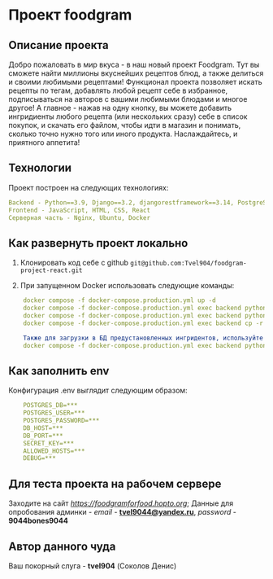 #  Проект foodgram

## Описание проекта

Добро пожаловать в мир вкуса - в наш новый проект Foodgram. Тут вы сможете найти миллионы вкуснейших рецептов блюд, а также делиться и своими любимыми рецептами! Функционал проекта позволяет искать рецепты по тегам, добавлять любой рецепт себе в избранное, подписываться на авторов с вашими любимыми блюдами и многое другое! 
А главное - нажав на одну кнопку, вы можете добавить ингридиенты любого рецепта (или нескольких сразу) себе в список покупок, и скачать его файлом, чтобы идти в магазин и понимать, сколько точно нужно того или иного продукта.
Наслаждайтесь, и приятного аппетита!

## Технологии

Проект построен на следующих технологиях:
```yaml
Backend - Python==3.9, Django==3.2, djangorestframework==3.14, PostgreSQL==13.10
Frontend - JavaScript, HTML, CSS, React
Серверная часть - Nginx, Ubuntu, Docker
```
## Как развернуть проект локально

1. Клонировать код себе с github
    ```git@github.com:Tvel904/foodgram-project-react.git```

2. При запущенном Docker использовать следующие команды:
```yaml
    docker compose -f docker-compose.production.yml up -d
    docker compose -f docker-compose.production.yml exec backend python manage.py migrate
    docker compose -f docker-compose.production.yml exec backend python manage.py collectstatic
    docker compose -f docker-compose.production.yml exec backend cp -r /app/collected_static/. /backend_static/static/

    Также для загрузки в БД предустановленных ингридентов, используйте следующую команду:
    docker compose -f docker-compose.production.yml exec backend python manage.py loaddata ingredients.json
```

## Как заполнить env

Конфигурация .env выглядит следующим образом:
```yaml
    POSTGRES_DB=***
    POSTGRES_USER=***
    POSTGRES_PASSWORD=***
    DB_HOST=***
    DB_PORT=***
    SECRET_KEY=***
    ALLOWED_HOSTS=***
    DEBUG=***
```

## Для теста проекта на рабочем сервере

Заходите на сайт *https://foodgramforfood.hopto.org*;
Данные для опробования админки - *email* - **tvel9044@yandex.ru**, *password* - **9044bones9044**

## Автор данного чуда

Ваш покорный слуга - **tvel904** (Соколов Денис) 